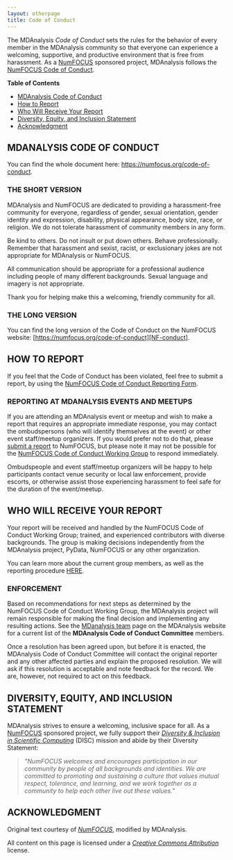 ```yaml
---
layout: otherpage
title: Code of Conduct
---
```


<!-- DON'T CHANGE THIS. ALWAYS COPY FROM THE MAIN CODE REPOSITORY -->

The MDAnalysis *Code of Conduct* sets the rules for the behavior of
every member in the MDAnalysis community so that everyone can
experience a welcoming, supportive, and productive environment that is
free from harassment. As a [NumFOCUS][NF] sponsored
project, MDAnalysis follows the [NumFOCUS Code of Conduct][NF-conduct].

**Table of Contents**

- [MDAnalysis Code of Conduct](#numfocus-code-of-conduct)
- [How to Report](#how-to-report)
- [Who Will Receive Your Report](#who-will-receive-your-report)
- [Diversity, Equity, and Inclusion Statement](#diversity-equity-and-inclusion-statement)
- [Acknowledgment](#acknowledgment)

## MDANALYSIS CODE OF CONDUCT
You can find the whole document here: https://numfocus.org/code-of-conduct.

### THE SHORT VERSION
MDAnalysis and NumFOCUS are dedicated to providing a harassment-free community for everyone,
regardless of gender, sexual orientation, gender identity and expression, disability,
physical appearance, body size, race, or religion. We do not tolerate harassment of
community members in any form.

Be kind to others. Do not insult or put down others. Behave professionally. Remember
that harassment and sexist, racist, or exclusionary jokes are not appropriate for MDAnalysis
or NumFOCUS.

All communication should be appropriate for a professional audience including people of
many different backgrounds. Sexual language and imagery is not appropriate.

Thank you for helping make this a welcoming, friendly community for all.

### THE LONG VERSION
You can find the long version of the Code of Conduct on the NumFOCUS website:
[https://numfocus.org/code-of-conduct][NF-conduct].

## HOW TO REPORT
If you feel that the Code of Conduct has been violated, feel free to submit a report, by
using the [NumFOCUS Code of Conduct Reporting Form](https://numfocus.typeform.com/to/ynjGdT?typeform-source=numfocus.org).

### REPORTING AT MDANALYSIS EVENTS AND MEETUPS
If you are attending an MDAnalysis event or meetup and wish to make a report that requires
an appropriate immediate response, you may contact the ombudspersons (who will identify
themselves at the event) or other event staff/meetup organizers. If you would prefer not to
do that, please [submit a report](how-to-report) to NumFOCUS, but please note it may not be
possible for the [NumFOCUS Code of Conduct Working Group](#who-will-receive-your-report) to
respond immediately. 

Ombudspeople and event staff/meetup organizers will be happy to help participants contact
venue security or local law enforcement, provide escorts, or otherwise assist those
experiencing harassment to feel safe for the duration of the event/meetup.

## WHO WILL RECEIVE YOUR REPORT
Your report will be received and handled by the NumFOCUS Code of Conduct Working Group; trained,
and experienced contributors with diverse backgrounds. The group is making decisions independently
from the MDAnalysis project, PyData, NumFOCUS or any other organization. 

You can learn more about the current group members, as well as the reporting procedure [HERE][NF-conduct].

### ENFORCEMENT
Based on recommendations for next steps as determined by the NumFOCUS Code of Conduct Working Group,
the MDAnalysis project will remain responsible for making the final decision and implementing any
resulting actions. See the [MDanalysis team](https://www.mdanalysis.org/pages/team/#roles) page on
the MDAnalysis website for a current list of the **MDAnalysis Code of Conduct Committee** members.

Once a resolution has been agreed upon, but before it is enacted, the MDAnalysis Code of Conduct
Committee will contact the original reporter and any other affected parties and explain the proposed
resolution. We will ask if this resolution is acceptable and note feedback for the record. We are,
however, not required to act on this feedback.

## DIVERSITY, EQUITY, AND INCLUSION STATEMENT
MDAnalysis strives to ensure a welcoming, inclusive space for all. As a [NumFOCUS][NF] sponsored project,
we fully support their [*Diversity & Inclusion in Scientific Computing*](https://numfocus.org/programs/diversity-inclusion)
(DISC) mission and abide by their Diversity Statement:

> *"NumFOCUS welcomes and encourages participation in our community by people of all backgrounds and identities.
> We are committed to promoting and sustaining a culture that values mutual respect, tolerance, and learning,
> and we work together as a community to help each other live out these values."*

## ACKNOWLEDGMENT

Original text courtesy of [*NumFOCUS*](https://numfocus.org/code-of-conduct), modified by MDAnalysis.

All content on this page is licensed under a [*Creative Commons Attribution*](http://creativecommons.org/licenses/by/3.0/)
license. 

[NF]: https://numfocus.org/
[NF-conduct]: https://numfocus.org/code-of-conduct

[conduct-form]: https://forms.gle/r2SMU4XcwM814CpJ9

[NF-conduct]: https://numfocus.org/code-of-conduct
